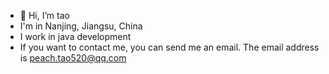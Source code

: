 - 👋 Hi, I’m tao
- I'm in Nanjing, Jiangsu, China
- I work in java development
- If you want to contact me, you can send me an email. The email address is peach.tao520@qq.com


